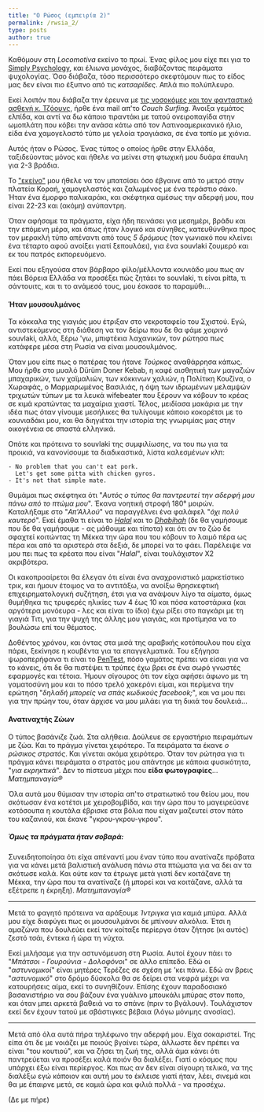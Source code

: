 ```yaml
---
title: "Ο Ρώσος (εμπειρία 2)"
permalink: /rwsia_2/
type: posts
author: true
---
```



Καθόμουν στη *Locomotiva* εκείνο το πρωί. Ένας φίλος μου είχε πει για το [Simply Psychology](https://simplypsychology.org), και έλιωνα μονάχος, διαβάζοντας πειράματα ψυχολογίας. Όσο διάβαζα, τόσο περισσότερο σκεφτόμουν πως το είδος μας δεν είναι πιο έξυπνο από τις *κατσαρίδες*. Απλά πιο πολύπλευρο.

Εκεί λοιπόν που διάβαζα την έρευνα με [τις νοσοκόμες και τον φανταστικό ασθενή κ. Τζόουνς](https://simplypsychology.org/hofling-obedience.html), ήρθε ένα mail απ'το *Couch Surfing*. Άνοιξα γεμάτος ελπίδα, και αντί να δω κάποιο τιραντάκι με τατού ονειροπαγίδα στην ωμοπλάτη που κόβει την ανάσα κάτω από τον Λατινοαμερικανικό ήλιο, είδα ένα χαμογελαστό τύπο με γελοία τραγιάσκα, σε ένα τοπίο με χιόνια.

Αυτός ήταν ο Ρώσος. Ένας τύπος ο οποίος ήρθε στην Ελλάδα, ταξιδεύοντας μόνος και ήθελε να μείνει στη φτωχική μου δυάρα έπαυλη για 2-3 βράδια.

Το ["εκείνο"](https://el.wikipedia.org/wiki/%CE%95%CE%BA%CE%B5%CE%AF%CE%BD%CE%BF,_%CE%95%CE%B3%CF%8E_%CE%BA%CE%B1%CE%B9_%CE%A5%CF%80%CE%B5%CF%81%CE%B5%CE%B3%CF%8E) μου ήθελε να τον μπατσίσει όσο έβγαινε από το μετρό στην πλατεία Κοραή, χαμογελαστός και ζαλωμένος με ένα τεράστιο σάκο. Ήταν ένα έμορφο παλικαράκι, και σκέφτηκα αμέσως την αδερφή μου, που είναι 22-23 και (ακόμη) ανύπαντρη.

Όταν αφήσαμε τα πράγματα, είχα ήδη πεινάσει για μεσημέρι, βράδυ και την επόμενη μέρα, και όπως ήταν λογικό και σύνηθες, κατευθύνθηκα προς τον μερακλή τύπο απέναντι από τους *5 δρόμους* (τον γωνιακό που κλείνει ένα τέταρτο αφού ανοίξει γιατί ξεπουλάει), για ένα souvlaki ζουμερό και εκ του πατρός εκπορευόμενο.

Εκεί που εξηγούσα στον βάρβαρο φίλο/μέλλοντα κουνιάδο μου πως αν πάει Βόρεια Ελλάδα να προσέξει πώς ζητάει το souvlaki, τι είναι pitta, τι σάντουιτς, και τι το ανάμεσό τους, μου έσκασε το παραμύθι...

#### Ήταν μουσουλμάνος
Τα κόκκαλα της γιαγιάς μου έτριξαν στο νεκροταφείο του Σχιστού. Εγώ, αντιστεκόμενος στη διάθεση να τον δείρω που δε θα φάμε *χοιρινό* souvlaki, αλλά, ξέρω 'γω, μπιφτέκια λαχανικών, τον ρώτησα πως κατάφερε μέσα στη Ρωσία να είναι μουσουλμάνος.

Όταν μου είπε πως ο πατέρας του ήτανε *Τούρκος* αναθάρρησα κάπως. Μου ήρθε στο μυαλό Dürüm Doner Kebab, η καφέ αισθητική των μαγαζιών μπαχαρικών, των χαϊμαλιών, των κόκκινων χαλιών, η Πολίτικη Κουζίνα, ο Χωραφάς, ο Μαρμαρωμένος Βασιλιάς, η όψη των ιδρωμένων μελαμψών τριχωτών τύπων με τα λευκά wifebeater που ξέρουν να κόβουν το κρέας σε κιμά κρατώντας τα μαχαίρια χιαστί. Τέλος, μειδίασα μακάρια με την ιδέα πως όταν γίνουμε μεσήλικες θα τυλίγουμε κάποιο κοκορέτσι με το κουνιαδάκι μου, και θα διηγιέται την ιστορία της γνωριμίας μας στην οικογένεια σε σπαστά ελληνικά.

Οπότε και πρότεινα το souvlaki της συμφιλίωσης, να του πω για τα προικιά, να κανονίσουμε τα διαδικαστικά, λίστα καλεσμένων κλπ:

```
- No problem that you can't eat pork.
  Let's get some pitta with chicken gyros.
- It's not that simple mate.
```

Θυμάμαι πως σκέφτηκα ότι "*Αυτός ο τύπος θα παντρευτεί την αδερφή μου πάνω από το πτώμα μου*". Έκανα νοητική στροφή 180° μοιρών. Καταλήξαμε στο "*Απ'Αλλού*" να παραγγέλνει ένα φαλάφελ "*όχι πολύ καυτερό*". Εκεί έμαθα τι είναι το [*Halal*](https://en.wikipedia.org/wiki/Halal) και το [*Dhabihah*](https://en.wikipedia.org/wiki/Dhabihah) (δε θα γαμήσουμε που δε θα γαμήσουμε - ας μάθουμε και τίποτα) και ότι αν το ζώο δε σφαχτεί κοιτώντας τη Μέκκα την ώρα που του κόβουν το λαιμό πέρα ως πέρα και από τα αριστερά στα δεξιά, δε μπορεί να το φάει. Παρέλειψε να μου πει πως τα κρέατα που είναι "*Halal*", είναι τουλάχιστον Χ2 ακριβότερα.

Οι κακοπροαίρετοι θα έλεγαν ότι είναι ένα αναχρονιστικό μαρκετίστικο τρικ, και ήμουν έτοιμος να το αντιτάξω, να ανοίξω θρησκεφτική επιχειρηματολογική συζήτηση, έτσι για να ανάψουν λίγο τα αίματα, όμως θυμήθηκα τις τρυφερές ηλικίες των 4 έως 10 και πόσα κατοστάρικα (και αργότερα μονόευρα - λες και είναι το ίδιο) έχω ρίξει στο παγκάρι με τη γιαγιά Τιτι, για την ψυχή της άλλης μου γιαγιάς, και προτίμησα να το βουλώσω επί του θέματος.

Δοθέντος χρόνου, και όντας στα μισά της αραβικής κοτόπουλου που είχα πάρει, ξεκίνησε η κουβέντα για τα επαγγελματικά. Του εξήγησα ψωροπερήφανα τι είναι το [PenTest](https://en.wikipedia.org/wiki/Penetration_test), πόσο γαμάτος πρέπει να είσαι για να το κάνεις, ότι δε θα πιστέψει τι τρύπες έχω βρει σε ένα σωρό γνωστές εφαρμογές και τέτοια. Ήμουν σίγουρος ότι τον είχα αφήσει άφωνο με τη γαματοσύνη μου και το πόσο τρελό χακερόνι είμαι, και περίμενα την ερώτηση "*δηλαδή μπορείς να σπάς κωδικούς facebook;*", και να μου πει για την πρώην του, όταν άρχισε να μου μιλάει για τη δικιά του δουλειά...

#### Ανατιναχτής Ζώων

Ο τύπος βασάνιζε ζωά. Στα αλήθεια. Δούλευε σε εργαστήριο πειραμάτων με ζώα. Και το πράγμα γίνεται χειρότερο. Τα πειράματα τα έκανε *ο ρώσικος στρατός*. Και γίνεται ακόμα χειρότερο. Όταν τον ρώτησα για τι πράγμα κάνει πειράματα ο στρατός μου απάντησε με κάποια φυσικότητα, "*για εκρηκτικά*".
Δεν το πίστευα μέχρι που **είδα φωτογραφίες**...
*Ματημπαναγία®*

Όλα αυτά μου θύμισαν την ιστορία απ'το στρατιωτικό του θείου μου, που σκότωσαν ένα κοτέτσι με χειροβομβίδα, και την ώρα που το μαγειρεύανε κοτόσουπα η κουτάλα έβρισκε στα βόλια που είχαν μαζευτεί στον πάτο του καζανιού, και έκανε "γκρου-γκρου-γκρου".

##### Όμως τα πράγματα ήταν σοβαρά:

Συνειδητοποίησα ότι είχα απέναντί μου έναν τύπο που ανατίναζε πρόβατα για να κάνει μετά βαλιστική ανάλυση πάνω στα πτώματα για να δει αν τα σκότωσε καλά. Και ούτε καν τα έτρωγε μετά γιατί δεν κοιτάζανε τη Μέκκα, την ώρα που τα ανατίναζε (ή μπορεί και να κοιτάζανε, αλλά τα εξέτρεπε η έκρηξη).
*Ματημπαναγία®*


----

Μετά το φαγητό πρότεινα να αράξουμε *Ίντριγκα* για καμιά μπύρα. Αλλά μου είχε διαφύγει πως οι μουσουλμάνοι δε μπίνουν αλκόλια. Έτσι η αμαζώνα που δουλεύει εκεί τον κοίταξε περίεργα όταν ζήτησε (κι αυτός) ζεστό τσάι, έντεκα ή ώρα τη νύχτα.

Εκεί μιλήσαμε για την αστυνόμευση στη Ρωσία. Αυτοί έχουν πάει το "*Μπάτσοι - Γουρούνια - Δολοφόνοι*" σε άλλο επίπεδο. Εδώ οι "*αστυνομικοί*" είναι μητέρες Τερέζες σε σχέση με 'κει πάνω. Εδώ αν βρεις "*αστυνομικό*" στο δρόμο δύσκολα θα σε δείρει στα νεφρά μέχρι να κατουρήσεις αίμα, εκεί το συνηθίζουν. Επίσης έχουν παραδοσιακό βασανιστήριο να σου βάζουν ένα γυάλινο μπουκάλι μπύρας στον ποπο, και όταν μπει αρκετά βαθειά να το σπάνε (πριν το βγάλουν). Τουλάχιστον εκεί δεν έχουν τατού με σβάστιγκες βέβαια (λόγω μόνιμης ανοσίας).

----

Μετά από όλα αυτά πήρα τηλέφωνο την αδερφή μου. Είχα σοκαριστεί. Της είπα ότι δε με νοιάζει με ποιούς βγαίνει τώρα, άλλωστε δεν πρέπει να είναι "του κουτιού", και να ζήσει τη ζωή της, αλλά άμα κάνει ότι παντρεύεται να προσέξει καλά ποιόν θα διαλέξει. Γιατί ο κόσμος που υπάρχει έξω είναι περίεργος. Και πως αν δεν είναι σίγουρη τελικά, να της διαλέξω εγώ κάποιον και αυτή μου το έκλεισε γιατί ήταν, λέει, σινεμά και θα με έπαιρνε μετά, σε καμιά ώρα και φιλιά πολλά - να προσέχω.

(Δε με πήρε)
